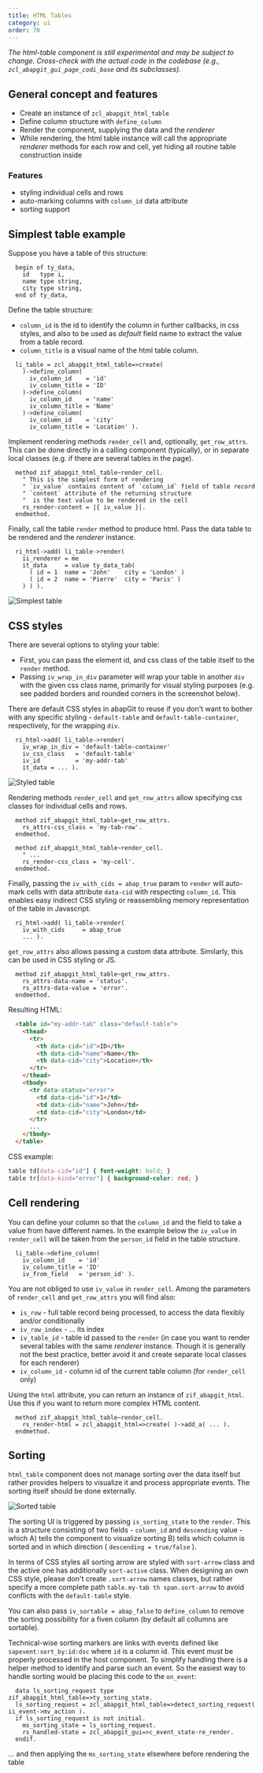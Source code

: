 ```yaml
---
title: HTML Tables
category: ui
order: 70
---
```


_The html-table component is still experimental and may be subject to change. Cross-check with the actual code in the codebase (e.g., `zcl_abapgit_gui_page_codi_base` and its subclasses)._

## General concept and features

- Create an instance of `zcl_abapgit_html_table`
- Define column structure with `define_column`
- Render the component, supplying the data and the _renderer_
- While rendering, the html table instance will call the appropriate _renderer_ methods for each row and cell, yet hiding all routine table construction inside

### Features

- styling individual cells and rows
- auto-marking columns with `column_id` data attribute
- sorting support

## Simplest table example

Suppose you have a table of this structure:

```abap
  begin of ty_data,
    id   type i,
    name type string,
    city type string,
  end of ty_data,
```

Define the table structure:

- `column_id` is the id to identify the column in further callbacks, in css styles, and also to be used as _default_ field name to extract the value from a table record.
- `column_title` is a visual name of the html table column.

```abap
  li_table = zcl_abapgit_html_table=>create(
    )->define_column(
      iv_column_id    = 'id'
      iv_column_title = 'ID'
    )->define_column(
      iv_column_id    = 'name'
      iv_column_title = 'Name'
    )->define_column(
      iv_column_id    = 'city'
      iv_column_title = 'Location' ).
```

Implement rendering methods `render_cell` and, optionally, `get_row_attrs`. This can be done directly in a calling component (typically), or in separate local classes (e.g. if there are several tables in the page).

```abap
  method zif_abapgit_html_table~render_cell.
    " This is the simplest form of rendering
    " `iv_value` contains content of `column_id` field of table record
    " `content` attribute of the returning structure
    "  is the text value to be rendered in the cell
    rs_render-content = |{ iv_value }|.
  endmethod.
```

Finally, call the table `render` method to produce html. Pass the data table to be rendered and  the _renderer_ instance.

```abap
  ri_html->add( li_table->render(
    ii_renderer = me
    it_data     = value ty_data_tab(
      ( id = 1  name = 'John'    city = 'London' )
      ( id = 2  name = 'Pierre'  city = 'Paris' )
    ) ) ).
```

![Simplest table](/img/ui_table_simple.png)

## CSS styles

There are several options to styling your table:

- First, you can pass the element id, and css class of the table itself to the `render` method. 
- Passing `iv_wrap_in_div` parameter will wrap your table in another `div` with the given css class name, primarily for visual styling purposes (e.g. see padded borders and rounded corners in the screenshot below).

There are default CSS styles in abapGit to reuse if you don't want to bother with any specific styling - `default-table` and `default-table-container`, respectively, for the wrapping `div`.

```abap
  ri_html->add( li_table->render(
    iv_wrap_in_div = 'default-table-container'
    iv_css_class   = 'default-table'
    iv_id          = 'my-addr-tab'
    it_data = ... ).
```

![Styled table](/img/ui_table_styled.png)

Rendering methods `render_cell` and `get_row_attrs` allow specifying css classes for individual cells and rows.

```abap
  method zif_abapgit_html_table~get_row_attrs.
    rs_attrs-css_class = 'my-tab-row'.
  endmethod.

  method zif_abapgit_html_table~render_cell.
    " ...
    rs_render-css_class = 'my-cell'.
  endmethod.
```

Finally, passing the `iv_with_cids = abap_true` param to `render` will auto-mark cells with data attribute `data-cid` with respecting `column_id`. This enables easy indirect CSS styling or reassembling memory representation of the table in Javascript.

```abap
  ri_html->add( li_table->render(
    iv_with_cids     = abap_true
    ... ).
```

`get_row_attrs` also allows passing a custom data attribute. Similarly, this can be used in CSS styling or JS.

```abap
  method zif_abapgit_html_table~get_row_attrs.
    rs_attrs-data-name = 'status'.
    rs_attrs-data-value = 'error'.
  endmethod.
```

Resulting HTML:

```html
  <table id="my-addr-tab" class="default-table">
    <thead>
      <tr>
        <th data-cid="id">ID</th>
        <th data-cid="name">Name</th>
        <th data-cid="city">Location</th>
      </tr>
    </thead>
    <tbody>
      <tr data-status="error">
        <td data-cid="id">1</td>
        <td data-cid="name">John</td>
        <td data-cid="city">London</td>
      </tr>
      ...
    </tbody>
  </table>

```

CSS example:

```css
table td[data-cid="id"] { font-weight: bold; }
table tr[data-kind="error"] { background-color: red; }
```

## Cell rendering

You can define your column so that the `column_id` and the field to take a value from have different names. In the example below the `iv_value` in `render_cell` will be taken from the `person_id` field in the table structure.

```abap
  li_table->define_column(
    iv_column_id    = 'id'
    iv_column_title = 'ID'
    iv_from_field   = 'person_id' ).
```

You are not obliged to use `iv_value` in `render_cell`. Among the parameters of `render_cell` and `get_row_attrs` you will find also:

- `is_row` - full table record being processed, to access the data flexibly and/or conditionally
- `iv_row_index` - ... its index
- `iv_table_id` - table id passed to the `render` (in case you want to render several tables with the same _renderer_ instance. Though it is generally not the best practice, better avoid it and create separate local classes for each renderer)
- `iv_column_id` - column id of the current table column (for `render_cell` only)

Using the `html` attribute, you can return an instance of `zif_abapgit_html`. Use this if you want to return more complex HTML content.

```abap
  method zif_abapgit_html_table~render_cell.
    rs_render-html = zcl_abapgit_html=>create( )->add_a( ... ).
  endmethod.
```

## Sorting

`html_table` component does not manage sorting over the data itself but rather provides helpers to visualize it and process appropriate events. The sorting itself should be done externally.

![Sorted table](/img/ui_table_sorted.png)

The sorting UI is triggered by passing `is_sorting_state` to the `render`. This is a structure consisting of two fields - `column_id` and `descending` value - which A) tells the component to visualize sorting B) tells which column is sorted and in which direction ( `descending = true/false` ).

In terms of CSS styles all sorting arrow are styled with `sort-arrow` class and the active one has additionally `sort-active` class. When designing an own CSS style, please don't create `.sort-arrow` names classes, but rather specify a more complete path `table.my-tab th span.sort-arrow` to avoid conflicts with the `default-table` style.

You can also pass `iv_sortable = abap_false` to `define_column` to remove the sorting possibility for a fiven column (by default all collumns are sortable).

Technical-wise sorting markers are links with events defined like `sapevent:sort_by:id:dsc` where `id` is a column id. This event must be properly processed in the host component. To simplify handling there is a helper method to identify and parse such an event. So the easiest way to handle sorting would be placing this code to the `on_event`:

```abap
  data ls_sorting_request type zif_abapgit_html_table=>ty_sorting_state.
  ls_sorting_request = zcl_abapgit_html_table=>detect_sorting_request( ii_event->mv_action ).
  if ls_sorting_request is not initial.
    ms_sorting_state = ls_sorting_request.
    rs_handled-state = zcl_abapgit_gui=>c_event_state-re_render.
  endif.
```

... and then applying the `ms_sorting_state` elsewhere before rendering the table
